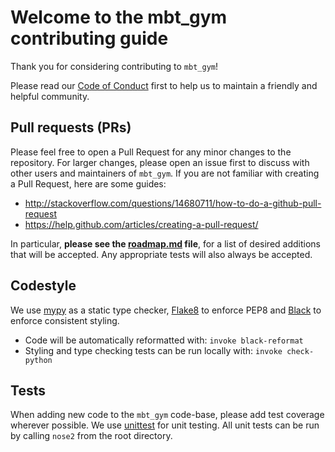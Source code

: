 # Welcome to the mbt_gym contributing guide

Thank you for considering contributing to `mbt_gym`!

Please read our [Code of Conduct](./CODE_OF_CONDUCT.md) first to help us to maintain a friendly and helpful community.

## Pull requests (PRs)

Please feel free to open a Pull Request for any minor changes to the repository. For larger changes, please open an 
issue first to discuss with other users and maintainers of `mbt_gym`. If you are not familiar with creating a Pull 
Request, here are some guides:
- http://stackoverflow.com/questions/14680711/how-to-do-a-github-pull-request
- https://help.github.com/articles/creating-a-pull-request/

In particular, **please see the [roadmap.md](./roadmap.md) file**, for a list of desired additions that will be accepted.
Any appropriate tests will also always be accepted.

## Codestyle

We use [mypy](https://flake8.pycqa.org/en/latest/) as a static type checker, [Flake8](https://flake8.pycqa.org/en/latest/) to enforce PEP8 and [Black](https://black.readthedocs.io/en/stable/) to enforce consistent styling.

- Code will be automatically reformatted with: `invoke black-reformat`
- Styling and type checking tests can be run locally with: `invoke check-python`

## Tests

When adding new code to the `mbt_gym` code-base, please add test coverage wherever possible.
We use [unittest](https://docs.python.org/2/library/unittest.html) for unit testing. All unit tests can be run by 
calling `nose2` from the root directory.